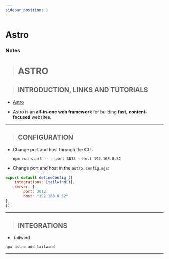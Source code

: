 ```yaml
---
sidebar_position: 1
---
```


# Astro


### Notes

> # ASTRO

> ## INTRODUCTION, LINKS AND TUTORIALS

- [Astro](https://astro.build/)

- Astro is an **all-in-one** **web framework** for building **fast,** **content-focused** websites.

---

> ## CONFIGURATION

- Change port and host through the CLI:
  
  ```shell
  npm run start -- --port 3013 --host 192.168.0.52
  ```

- Change port and host in the `astro.config.mjs`:

```javascript
export default defineConfig ({
    integrations: [tailwind()],
    server: {
        port: 3013,
        host: "192.168.0.52"
},
});
```

---

> ## INTEGRATIONS

- Tailwind

```shell
npx astro add tailwind
```

---

